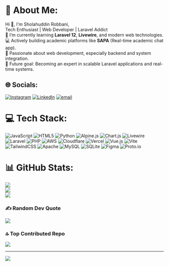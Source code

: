 # 💫 About Me:
Hi 👋, I'm Sholahuddin Robbani,<br>Tech Enthusiast | Web Developer | Laravel Addict<br>🌱 I’m currently learning **Laravel 12**, **Livewire**, and modern web technologies.  <br>💻 Actively building academic platforms like **SAPA** (Real-time academic chat app).  <br>🚀 Passionate about web development, especially backend and system integration.  <br>🎯 Future goal: Becoming an expert in scalable Laravel applications and real-time systems.  <br>


## 🌐 Socials:
[![Instagram](https://img.shields.io/badge/Instagram-%23E4405F.svg?logo=Instagram&logoColor=white)](https://instagram.com/sholahuddin_rb) [![LinkedIn](https://img.shields.io/badge/LinkedIn-%230077B5.svg?logo=linkedin&logoColor=white)](https://linkedin.com/in/www.linkedin.com/in/sholahuddin-robbani-88997a343) [![email](https://img.shields.io/badge/Email-D14836?logo=gmail&logoColor=white)](mailto:sholahuddinr77@gmail.com) 

# 💻 Tech Stack:
![JavaScript](https://img.shields.io/badge/javascript-%23323330.svg?style=flat-square&logo=javascript&logoColor=%23F7DF1E) ![HTML5](https://img.shields.io/badge/html5-%23E34F26.svg?style=flat-square&logo=html5&logoColor=white) ![Python](https://img.shields.io/badge/python-3670A0?style=flat-square&logo=python&logoColor=ffdd54) ![Alpine.js](https://img.shields.io/badge/alpinejs-white.svg?style=flat-square&logo=alpinedotjs&logoColor=%238BC0D0) ![Chart.js](https://img.shields.io/badge/chart.js-F5788D.svg?style=flat-square&logo=chart.js&logoColor=white) ![Livewire](https://img.shields.io/badge/livewire-%234e56a6.svg?style=flat-square&logo=livewire&logoColor=white) ![Laravel](https://img.shields.io/badge/laravel-%23FF2D20.svg?style=flat-square&logo=laravel&logoColor=white) ![PHP](https://img.shields.io/badge/php-%23777BB4.svg?style=flat-square&logo=php&logoColor=white) ![AWS](https://img.shields.io/badge/AWS-%23FF9900.svg?style=flat-square&logo=amazon-aws&logoColor=white) ![Cloudflare](https://img.shields.io/badge/Cloudflare-F38020?style=flat-square&logo=Cloudflare&logoColor=white) ![Vercel](https://img.shields.io/badge/vercel-%23000000.svg?style=flat-square&logo=vercel&logoColor=white) ![Vue.js](https://img.shields.io/badge/vue.js-%2335495e.svg?style=flat-square&logo=vuedotjs&logoColor=%234FC08D) ![Vite](https://img.shields.io/badge/vite-%23646CFF.svg?style=flat-square&logo=vite&logoColor=white) ![TailwindCSS](https://img.shields.io/badge/tailwindcss-%2338B2AC.svg?style=flat-square&logo=tailwind-css&logoColor=white) ![Apache](https://img.shields.io/badge/apache-%23D42029.svg?style=flat-square&logo=apache&logoColor=white) ![MySQL](https://img.shields.io/badge/mysql-4479A1.svg?style=flat-square&logo=mysql&logoColor=white) ![SQLite](https://img.shields.io/badge/sqlite-%2307405e.svg?style=flat-square&logo=sqlite&logoColor=white) ![Figma](https://img.shields.io/badge/figma-%23F24E1E.svg?style=flat-square&logo=figma&logoColor=white) ![Proto.io](https://img.shields.io/badge/Proto.io-161637?style=flat-square&logo=proto.io&logoColor=00e5ff)
# 📊 GitHub Stats:
![](https://github-readme-stats.vercel.app/api?username=bani1610&theme=vue-dark&hide_border=false&include_all_commits=true&count_private=false)<br/>
![](https://nirzak-streak-stats.vercel.app/?user=bani1610&theme=vue-dark&hide_border=false)<br/>
![](https://github-readme-stats.vercel.app/api/top-langs/?username=bani1610&theme=vue-dark&hide_border=false&include_all_commits=true&count_private=false&layout=compact)

### ✍️ Random Dev Quote
![](https://quotes-github-readme.vercel.app/api?type=horizontal&theme=radical)

### 🔝 Top Contributed Repo
![](https://github-contributor-stats.vercel.app/api?username=bani1610&limit=5&theme=dark&combine_all_yearly_contributions=true)

---
[![](https://visitcount.itsvg.in/api?id=bani1610&icon=0&color=0)](https://visitcount.itsvg.in)

<!-- Proudly created with GPRM ( https://gprm.itsvg.in ) -->
